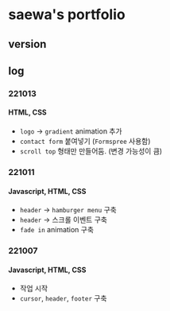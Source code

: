 # saewa's portfolio

## version

## log

### 221013

#### HTML, CSS

- `logo` -> `gradient` animation 추가
- `contact form` 붙여넣기 (`Formspree` 사용함)
- `scroll top` 형태만 만들어둠. (변경 가능성이 큼)

### 221011

#### Javascript, HTML, CSS

- `header` -> `hamburger menu` 구축
- `header` -> 스크롤 이벤트 구축
- `fade in` animation 구축

### 221007

#### Javascript, HTML, CSS

- 작업 시작
- `cursor`, `header`, `footer` 구축

